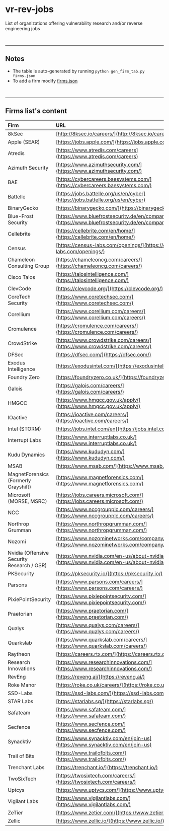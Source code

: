 # vr-rev-jobs

List of organizations offering vulnerability research and/or reverse engineering jobs


<br />

----

## Notes

 - The table is auto-generated by running `python gen_firm_tab.py firms.json`
 - To add a firm modify [firms.json](./firms.json)

<br />

----

## Firms list's content


| __Firm__ | __URL__ | __tags__ |
:--- |:--- |:--- 
8kSec | [http://8ksec.io/careers/](http://8ksec.io/careers/)
Apple (SEAR) | [https://jobs.apple.com/](https://jobs.apple.com/)
Atredis | [https://www.atredis.com/careers](https://www.atredis.com/careers)
Azimuth Security | [https://www.azimuthsecurity.com/](https://www.azimuthsecurity.com/)
BAE | [https://cybercareers.baesystems.com/](https://cybercareers.baesystems.com/)
Battelle | [https://jobs.battelle.org/us/en/cyber](https://jobs.battelle.org/us/en/cyber)
BinaryGecko | [https://binarygecko.com/](https://binarygecko.com/)
Blue-Frost Security | [https://www.bluefrostsecurity.de/en/company/careers/](https://www.bluefrostsecurity.de/en/company/careers/)
Cellebrite | [https://cellebrite.com/en/home/](https://cellebrite.com/en/home/)
Census | [https://census-labs.com/openings/](https://census-labs.com/openings/)
Chameleon Consulting Group | [https://chameleoncg.com/careers/](https://chameleoncg.com/careers/)
Cisco Talos | [https://talosintelligence.com/](https://talosintelligence.com/)
ClevCode | [https://clevcode.org/](https://clevcode.org/)
CoreTech Security | [https://www.coretechsec.com/](https://www.coretechsec.com/)
Corellium | [https://www.corellium.com/careers/](https://www.corellium.com/careers/)
Cromulence | [https://cromulence.com/careers/](https://cromulence.com/careers/)
CrowdStrike | [https://www.crowdstrike.com/careers/](https://www.crowdstrike.com/careers/)
DFSec | [https://dfsec.com/](https://dfsec.com/)
Exodus Intelligence | [https://exodusintel.com/](https://exodusintel.com/)
Foundry Zero | [https://foundryzero.co.uk/](https://foundryzero.co.uk/)
Galois | [https://galois.com/careers/](https://galois.com/careers/)
HMGCC | [https://www.hmgcc.gov.uk/apply/](https://www.hmgcc.gov.uk/apply/)
IOactive | [https://ioactive.com/careers/](https://ioactive.com/careers/)
Intel (STORM) | [https://jobs.intel.com/en](https://jobs.intel.com/en)
Interrupt Labs | [https://www.interruptlabs.co.uk/](https://www.interruptlabs.co.uk/)
Kudu Dynamics | [https://www.kududyn.com/](https://www.kududyn.com/)
MSAB | [https://www.msab.com/](https://www.msab.com/)
MagnetForensics (Formerly Grayshift) | [https://www.magnetforensics.com/](https://www.magnetforensics.com/)
Microsoft (MORSE, MSRC) | [https://jobs.careers.microsoft.com/](https://jobs.careers.microsoft.com/)
NCC | [https://www.nccgroupplc.com/careers/](https://www.nccgroupplc.com/careers/)
Northrop Grumman | [https://www.northropgrumman.com/](https://www.northropgrumman.com/)
Nozomi | [https://www.nozominetworks.com/company/careers](https://www.nozominetworks.com/company/careers)
Nvidia (Offensive Security Research / OSR) | [https://www.nvidia.com/en-us/about-nvidia/careers/](https://www.nvidia.com/en-us/about-nvidia/careers/)
PKSecurity | [https://pksecurity.io/](https://pksecurity.io/)
Parsons | [https://www.parsons.com/careers/](https://www.parsons.com/careers/)
PixiePointSecurity | [https://www.pixiepointsecurity.com/](https://www.pixiepointsecurity.com/)
Praetorian | [https://www.praetorian.com/](https://www.praetorian.com/)
Qualys | [https://www.qualys.com/careers/](https://www.qualys.com/careers/)
Quarkslab | [https://www.quarkslab.com/careers/](https://www.quarkslab.com/careers/)
Raytheon | [https://careers.rtx.com/](https://careers.rtx.com/)
Research Innovations | [https://www.researchinnovations.com/](https://www.researchinnovations.com/)
RevEng | [https://reveng.ai/](https://reveng.ai/)
Roke Manor | [https://roke.co.uk/careers/](https://roke.co.uk/careers/)
SSD-Labs | [https://ssd-labs.com/](https://ssd-labs.com/)
STAR Labs | [https://starlabs.sg/](https://starlabs.sg/)
Safateam | [https://www.safateam.com/](https://www.safateam.com/)
Secfence | [https://www.secfence.com/](https://www.secfence.com/)
Synacktiv | [https://www.synacktiv.com/en/join-us](https://www.synacktiv.com/en/join-us)
Trail of Bits | [https://www.trailofbits.com/](https://www.trailofbits.com/)
Trenchant Labs | [https://trenchant.io/](https://trenchant.io/)
TwoSixTech | [https://twosixtech.com/careers/](https://twosixtech.com/careers/)
Uptcys | [https://www.uptycs.com/](https://www.uptycs.com/)
Vigilant Labs | [https://www.vigilantlabs.com/](https://www.vigilantlabs.com/)
ZeTier | [https://www.zetier.com/](https://www.zetier.com/)
Zellic | [https://www.zellic.io/](https://www.zellic.io/)


